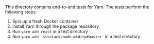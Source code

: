 This directory contains end-to-end tests for Yarn. The tests perform the following steps:

1. Spin up a fresh Docker container
2. Install Yarn through the package repository
3. Run `yarn add react` in a test directory
4. Run `yarn add 'substack/node-mkdirp#master'` in a test directory

